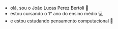 - olá, sou o João Lucas Perez Bertoli 🤝
- estou cursando o 1° ano do ensino médio 💻
- e estou estudando pensamento computacional 🏫
